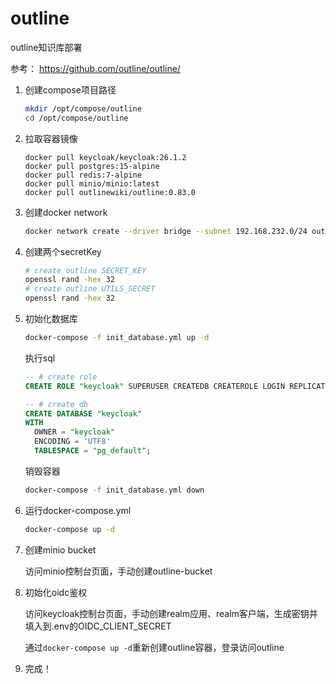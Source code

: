 # outline
outline知识库部署

参考：
https://github.com/outline/outline/


1. 创建compose项目路径

   ```sh
   mkdir /opt/compose/outline
   cd /opt/compose/outline
   ```
2. 拉取容器镜像

   ```shell
   docker pull keycloak/keycloak:26.1.2
   docker pull postgres:15-alpine
   docker pull redis:7-alpine
   docker pull minio/minio:latest
   docker pull outlinewiki/outline:0.83.0
   ```
3. 创建docker network

   ```bash
   docker network create --driver bridge --subnet 192.168.232.0/24 outline_network
   ```
4. 创建两个secretKey

   ```sh
   # create outline SECRET_KEY
   openssl rand -hex 32
   # create outline UTILS_SECRET
   openssl rand -hex 32
   ```
5. 初始化数据库

   ```sh
   docker-compose -f init_database.yml up -d
   ```

   执行sql

   ```sql
   -- # create role
   CREATE ROLE "keycloak" SUPERUSER CREATEDB CREATEROLE LOGIN REPLICATION BYPASSRLS PASSWORD 'your_password';
   
   -- # create db
   CREATE DATABASE "keycloak"
   WITH
     OWNER = "keycloak"
     ENCODING = 'UTF8'
     TABLESPACE = "pg_default";
   ```

   销毁容器

   ```sh
   docker-compose -f init_database.yml down
   ```
6. 运行docker-compose.yml

   ```sh
   docker-compose up -d
   ```
7. 创建minio bucket

   访问minio控制台页面，手动创建outline-bucket
8. 初始化oidc鉴权

   访问keycloak控制台页面，手动创建realm应用、realm客户端，生成密钥并填入到.env的OIDC_CLIENT_SECRET

   通过`docker-compose up -d`重新创建outline容器，登录访问outline

10. 完成！


